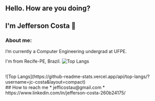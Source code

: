 ## Hello. How are you doing?
## I'm Jefferson Costa 👋

### About me:

I’m currently a Computer Engineering undergrad at UFPE.

I'm from Recife-PE, Brazil. 
![Top Langs](https://github-readme-stats.vercel.app/api/top-langs/?username=jc-costa&layout=compact)
<!--
**jc-costa/jc-costa** is a ✨ _special_ ✨ repository because its `README.md` (this file) appears on your GitHub profile.

Here are some ideas to get you started:

- 🔭 I’m currently working on ...
- 🌱 I’m currently learning ...
- 👯 I’m looking to collaborate on ...
- 🤔 I’m looking for help with ...
- 💬 Ask me about ...
- 📫 How to reach me: ...
- 😄 Pronouns: ...
- ⚡ Fun fact: ...
- ![Jefferson's github stats](https://github-readme-stats.vercel.app/api?username=jc-costa) ![Top Langs](https://github-readme-stats.vercel.app/api/top-langs/?username=jc-costa&layout=compact)
-->

<br>
![Top Langs](https://github-readme-stats.vercel.app/api/top-langs/?username=jc-costa&layout=compact)
<br> 
 ## How to reach me
 * jefficostau@gmail.com
 * https://www.linkedin.com/in/jefferson-costa-260b24175/
